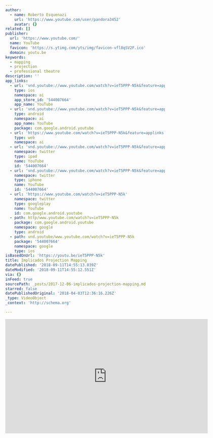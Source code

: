 ```yaml
---
author:
  - name: Roberto Esquenazi
    url: 'https://www.youtube.com/user/pandora3452'
    avatar: {}
related: []
publisher:
  url: 'https://www.youtube.com/'
  name: YouTube
  favicon: 'https://s.ytimg.com/yts/img/favicon-vfl8qSV2F.ico'
  domain: youtu.be
keywords:
  - mapping
  - projection
  - professional theatre
description: ''
app_links:
  - url: 'vnd.youtube://www.youtube.com/watch?v=ieT5PPP-N5k&feature=applinks'
    type: ios
    namespace: ai
    app_store_id: '544007664'
    app_name: YouTube
  - url: 'vnd.youtube://www.youtube.com/watch?v=ieT5PPP-N5k&feature=applinks'
    type: android
    namespace: ai
    app_name: YouTube
    package: com.google.android.youtube
  - url: 'https://www.youtube.com/watch?v=ieT5PPP-N5k&feature=applinks'
    type: web
    namespace: ai
  - url: 'vnd.youtube://www.youtube.com/watch?v=ieT5PPP-N5k&feature=applinks'
    namespace: twitter
    type: ipad
    name: YouTube
    id: '544007664'
  - url: 'vnd.youtube://www.youtube.com/watch?v=ieT5PPP-N5k&feature=applinks'
    namespace: twitter
    type: iphone
    name: YouTube
    id: '544007664'
  - url: 'https://www.youtube.com/watch?v=ieT5PPP-N5k'
    namespace: twitter
    type: googleplay
    name: YouTube
    id: com.google.android.youtube
  - path: http/www.youtube.com/watch?v=ieT5PPP-N5k
    package: com.google.android.youtube
    namespace: google
    type: android
  - path: vnd.youtube/www.youtube.com/watch?v=ieT5PPP-N5k
    package: '544007664'
    namespace: google
    type: ios
isBasedOnUrl: 'https://youtu.be/ieT5PPP-N5k'
title: Implicados Projection Mapping
datePublished: '2018-09-11T14:55:13.039Z'
dateModified: '2018-09-11T14:55:12.551Z'
via: {}
inFeed: true
sourcePath: _posts/2017-12-06-implicados-projection-mapping.md
starred: false
datePublishedOriginal: '2018-04-03T12:36:16.226Z'
_type: VideoObject
_context: 'http://schema.org'

---
```

<iframe src="https://cdn.embedly.com/widgets/media.html?src=https%3A%2F%2Fwww.youtube.com%2Fembed%2FieT5PPP-N5k%3Ffeature%3Doembed&amp;url=http%3A%2F%2Fwww.youtube.com%2Fwatch%3Fv%3DieT5PPP-N5k&amp;image=https%3A%2F%2Fi.ytimg.com%2Fvi%2FieT5PPP-N5k%2Fhqdefault.jpg&amp;key=a715cf41cc93453ca338d350cd26f87b&amp;type=text%2Fhtml&amp;schema=youtube" width="640" height="360" scrolling="no" frameborder="0" allowfullscreen="" style=""></iframe>